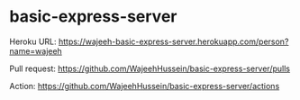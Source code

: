 # basic-express-server

Heroku URL: https://wajeeh-basic-express-server.herokuapp.com/person?name=wajeeh

Pull request: https://github.com/WajeehHussein/basic-express-server/pulls

Action: https://github.com/WajeehHussein/basic-express-server/actions
